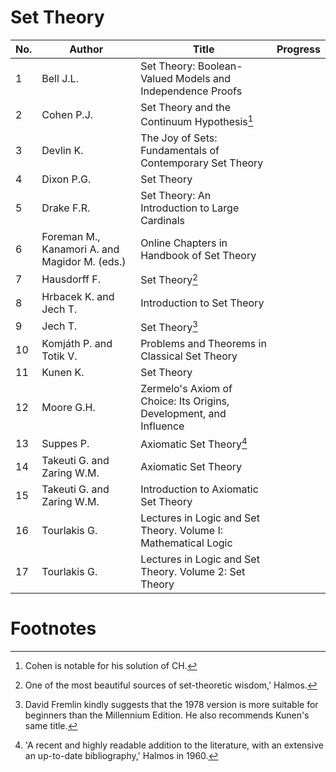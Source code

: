 # Set Theory

| No. | Author                                        | Title                                                              | Progress |
| --- | --------------------------------------------- | ------------------------------------------------------------------ | -------- |
| 1   | Bell J.L.                                     | Set Theory: Boolean-Valued Models and Independence Proofs          |          |
| 2   | Cohen P.J.                                    | Set Theory and the Continuum Hypothesis[^1]                        |          |
| 3   | Devlin K.                                     | The Joy of Sets: Fundamentals of Contemporary Set Theory           |          |
| 4   | Dixon P.G.                                    | Set Theory                                                         |          |
| 5   | Drake F.R.                                    | Set Theory: An Introduction to Large Cardinals                     |          |
| 6   | Foreman M., Kanamori A. and Magidor M. (eds.) | Online Chapters in Handbook of Set Theory                          |          |
| 7   | Hausdorff F.                                  | Set Theory[^2]                                                     |          |
| 8   | Hrbacek K. and Jech T.                        | Introduction to Set Theory                                         |          |
| 9   | Jech T.                                       | Set Theory[^3]                                                     |          |
| 10  | Komjáth P. and Totik V.                       | Problems and Theorems in Classical Set Theory                      |          |
| 11  | Kunen K.                                      | Set Theory                                                         |          |
| 12  | Moore G.H.                                    | Zermelo's Axiom of Choice: Its Origins, Development, and Influence |          |
| 13  | Suppes P.                                     | Axiomatic Set Theory[^4]                                           |          |
| 14  | Takeuti G. and Zaring W.M.                    | Axiomatic Set Theory                                               |          |
| 15  | Takeuti G. and Zaring W.M.                    | Introduction to Axiomatic Set Theory                               |          |
| 16  | Tourlakis G.                                  | Lectures in Logic and Set Theory. Volume I: Mathematical Logic     |          |
| 17  | Tourlakis G.                                  | Lectures in Logic and Set Theory. Volume 2: Set Theory             |          |
# Footnotes

[^1]: Cohen is notable for his solution of CH.
[^2]: One of the most beautiful sources of set-theoretic wisdom,' Halmos.
[^3]: David Fremlin kindly suggests that the 1978 version is more suitable for beginners than the Millennium Edition. He also recommends Kunen's same title.
[^4]: 'A recent and highly readable addition to the literature, with an extensive an up-to-date bibliography,' Halmos in 1960.
